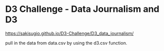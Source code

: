 # D3 Challenge - Data Journalism and D3
https://sakisugio.github.io/D3-Challenge/D3_data_journalism/

pull in the data from data.csv by using the d3.csv function.
